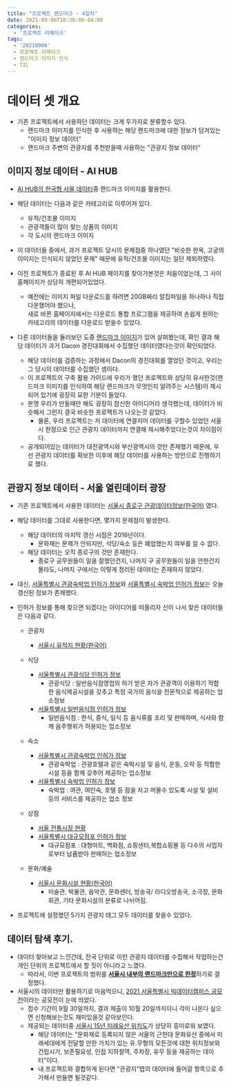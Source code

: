 ```yaml
---
title: "프로젝트_랜드마크 - 4일차"
date: 2021-09-06T18:30:00-04:00
categories:
  - '프로젝트 리메이크'
tags:
  - '20210906'
  - 프로젝트 리메이크
  - 랜드마크 이미지 인식
  - TIL
---
```




# 데이터 셋 개요
* 기존 프로젝트에서 사용하던 데이터는 크게 두가지로 분류할수 있다.
  * 랜드마크 이미지를 인식한 후 사용하는 해당 랜드마크에 대한 정보가 담겨있는 "이미지 정보 데이터"
  * 랜드마크 주변의 관광지를 추천받을때 사용하는 "관광지 정보 데이터"

## 이미지 정보 데이터 - AI HUB
* [AI HUB의 한국형 사물 데이터]("https://aihub.or.kr/aidata/132")중 랜드마크 이미지를 활용한다.

* 해당 데이터는 다음과 같은 카테고리로 이루어져 있다.
  * 유적/건조물 이미지
  * 관광객들이 많이 찾는 상품의 이미지
  * 각 도시의 랜드마크 이미지

* 이 데이터들 중에서, 과거 프로젝트 당시의 문제점중 하나였던 "비슷한 한옥, 고궁의 이미지는 인식되지 않았던 문제" 때문에 유적/건조물 이미지는 일단 제외하였다.

* 이전 프로젝트가 종료된 후 AI HUB 페이지를 찾아가본것은 처음이었는데, 그 사이 홈페이지가 상당히 개편되어있었다.
  * 예전에는 이미지 파일 다운로드를 하려면 20GB짜리 알집파일을 하나하나 직접 다운했어야 했으나,  
  새로 바뀐 홈페이지에서는 다운로드 통합 프로그램을 제공하여 손쉽게 원하는 카테고리의 데이터를 다운로드 받을수 있었다.

* 다른 데이터들을 둘러보던 도중 [랜드마크 이미지]("https://aihub.or.kr/aidata/8009")가 있어 살펴봤는데, 확인 결과 해당 데이터가 과거 Dacon 경진대회에서 수집했던 데이터였다는것이 확인되었다.
  * 해당 데이터를 검증하는 과정에서 Dacon의 경진대회를 열었던 것이고, 우리는 그 당시의 데이터를 수집했던 셈이다.
  * 이 프로젝트의 구축 활용 가이드에 우리가 했던 프로젝트와 상당히 유사한것(랜드마크 이미지를 인식하여 해당 랜드마크가 무엇인지 알려주는 시스템)이 제시되어 있기에 굉장히 묘한 기분이 들었다.
  * 분명 우리가 만들때만 해도 굉장히 참신한 아이디어라 생각했는데, 데이터가 비슷해서 그런지 결국 비슷한 프로젝트가 나오는것 같았다.
    * 물론, 우리 프로젝트는 저 데이터에 연결지어 데이터를 구할수 있었던 서울시 한정으로 인근 관광지 데이터까지 연결해 제시해주었다는것이 차이점이다.
  * 공개되어있는 데이터가 대전광역시와 부산광역시의 것만 존재했기 때문에, 우선 관광지 데이터를 확보한 이후에 해당 데이터를 사용하는 방안으로 진행하기로 했다.


## 관광지 정보 데이터 - 서울 열린데이터 광장
* 기존 프로젝트에서 사용한 데이터는 [서울시 종로구 관광데이터정보(한국어)]("http://data.seoul.go.kr/dataList/OA-12957/S/1/datasetView.do") 였다.

* 해당 데이터를 그대로 사용한다면, 몇가지 문제점이 발생한다.
  * 해당 데이터의 마지막 갱신 시점은 2016년이다.
    * 문화재는 문제가 안되지만, 식당/숙소 등은 폐업했는지 여부를 알 수 없다.
  * 해당 데이터는 오직 종로구의 것만 존재한다.
    * 종로구 공무원들이 일을 잘했던건지, 나머지 구 공무원들이 일을 안한건지 몰라도, 나머지 구에서는 이렇게 정리된 데이터는 존재하지 않았다.

* 대신, [서울특별시 관광숙박업 인허가 정보]("http://data.seoul.go.kr/dataList/OA-16043/S/1/datasetView.do")와 [서울특별시 숙박업 인허가 정보]("http://data.seoul.go.kr/dataList/OA-16044/S/1/datasetView.do")는 오늘 갱신된 정보가 존재했다.

* 인허가 정보를 통해 찾으면 되겠다는 아이디어를 떠올리자 신이 나서 찾은 데이터들은 다음과 같다.

  * 관광지
    * [서울시 유적지 현황(한국어)]("http://data.seoul.go.kr/dataList/OA-13003/S/1/datasetView.do")

  * 식당
    * [서울특별시 관광식당 인허가 정보]("http://data.seoul.go.kr/dataList/OA-16091/S/1/datasetView.do")
      * 관광식당 : 일반음식점영업의 허가 받은 자가 관광객이 이용하기 적합한 음식제공시설을 갖추고 특정 국가의 음식을 전문적으로 제공하는 업소정보
    * [서울특별시 일반음식점 인허가 정보]("http://data.seoul.go.kr/dataList/OA-16094/S/1/datasetView.do")
      * 일반음식점 : 한식, 중식, 일식 등 음식류를 조리 및 판매하며, 식사와 함께 음주행위가 허용되는 업소정보
  
  * 숙소
    * [서울특별시 관광숙박업 인허가 정보]("http://data.seoul.go.kr/dataList/OA-16043/S/1/datasetView.do")
      * 관광숙박업 : 관광호텔과 같은 숙박시설 및 음식, 운동, 오락 등 적합한 시설 등을 함께 갖추어 제공하는 업소정보
    * [서울특별시 숙박업 인허가 정보]("http://data.seoul.go.kr/dataList/OA-16044/S/1/datasetView.do")
      * 숙박업 : 여관, 여인숙, 호텔 등 잠을 자고 머물수 있도록 시설 및 설비 등의 서비스를 제공하는 업소 정보

  * 상점
    * [서울 전통시장 현황]("http://data.seoul.go.kr/dataList/OA-1176/S/1/datasetView.do")
    * [서울특별시 대규모점포 인허가 정보]("http://data.seoul.go.kr/dataList/OA-16096/S/1/datasetView.do")
      * 대규모점포 : 대형마트, 백화점, 쇼핑센터,복합쇼핑몰 등 다수의 사업자로부터 납품받아 판매하는 업소정보

  * 문화/예술
    * [서울시 문화시설 현황(한국어)]("http://data.seoul.go.kr/dataList/OA-12993/S/1/datasetView.do")
      * 미술관, 박물관, 음악관, 문화센터, 방송국/ 라디오방송국, 소극장, 문화회관, 기타 문화시설의 분류로 나뉘어짐.

* 프로젝트에 설정했던 5가지 관광지 태그 모두 데이터를 찾을수 있었다.

## 데이터 탐색 후기.
* 데이터 찾아보고 느낀건데, 전국 단위로 이런 관광지 데이터를 수집해서 작업하는건 개인 단위의 프로젝트에서 할 짓이 아니라고 느꼈다.
  * 따라서, 이번 프로젝트의 범위를 <U><strong>서울시 내부의 랜드마크만으로 한정</strong></U>하기로 결정했다.
* 서울시의 데이터만 활용하기로 마음먹으니, [2021 서울특별시 빅데이터캠퍼스 공모전]("https://bigdata.seoul.go.kr/cntst/selectCntst.do?r_id=P600&cntst_seq=51&cntst_se_code=&use_type_code=30&sch_cntst_se_code=&file_id=&sch_type=&sch_text=&currentPage=1")이라는 공모전이 눈에 띄었다.
  * 접수 기간이 9월 30일까지, 결과 제출이 10월 20일까지이니 각이 나온다 싶으면 신청해보는것도 재미있을것 같아보인다.
  * 제공되는 데이터중 [서울시 15년 미래유산 위치도]("https://bigdata.seoul.go.kr/data/selectSampleData.do?r_id=P213&sample_data_seq=82&tab_type=A&sch_cate=30&file_id=&sch_text=&sch_order=U&currentPage=2")가 상당히 흥미로워 보였다.
    * 해당 데이터는 "문화재로 등록되지 않은 서울의 근현대 문화유산 중에서 미래세대에게 전달할 만한 가치가 있는 유․무형의 모든것에 대한 위치정보와 건립시기, 보존필요성, 인접 지하철역, 주차장, 유무 등을 제공하는 데이터"이다.
    * 내 프로젝트와 결합하게 된다면 "관광지"탭의 데이터에 들어갈 항목으로 추가해서 만들면 될것같다.
  
